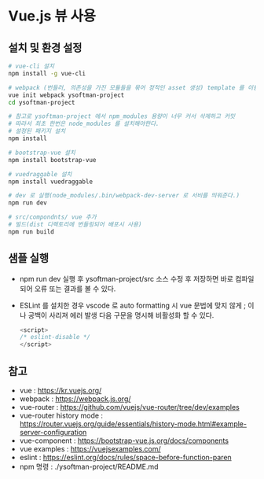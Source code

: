 # Vue.js 뷰 사용

## 설치 및 환경 설정

```bash
# vue-cli 설치
npm install -g vue-cli

# webpack (번들러, 의존성을 가진 모듈들을 묶어 정적인 asset 생성) template 를 이용해 프로젝트 생성
vue init webpack ysoftman-project
cd ysoftman-project

# 참고로 ysoftman-project 에서 npm_modules 용량이 너무 커서 삭제하고 커밋
# 따라서 최초 한번은 node_modules 를 설치해야한다.
# 설정된 패키지 설치
npm install

# bootstrap-vue 설치
npm install bootstrap-vue

# vuedraggable 설치
npm install vuedraggable

# dev 로 실행(node_modules/.bin/webpack-dev-server 로 서비를 띄워준다.)
npm run dev

# src/compondnts/ vue 추가
# 빌드(dist 디렉토리에 번들링되어 배포시 사용)
npm run build
```

## 샘플 실행

- npm run dev 실행 후 ysoftman-project/src 소스 수정 후 저장하면 바로 컴파일되어 오류 또는 결과를 볼 수 있다.

- ESLint 를 설치한 경우 vscode 로 auto formatting 시 vue 문법에 맞지 않게 ; 이나 공백이 사리져 에러 발생 다음 구문을 명시해 비활성화 할 수 있다.

  ```javascript
  <script>
  /* eslint-disable */
  </script>
  ```

## 참고

- vue : https://kr.vuejs.org/
- webpack : https://webpack.js.org/
- vue-router : https://github.com/vuejs/vue-router/tree/dev/examples
- vue-router history mode : https://router.vuejs.org/guide/essentials/history-mode.html#example-server-configuration
- vue-component : https://bootstrap-vue.js.org/docs/components
- vue examples : https://vuejsexamples.com/
- eslint : https://eslint.org/docs/rules/space-before-function-paren
- npm 명령 : ./ysoftman-project/README.md
